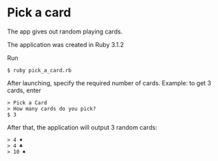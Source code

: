 # Pick a card

The app gives out random playing cards.

The application was created in Ruby 3.1.2

Run

```
$ ruby pick_a_card.rb
```

After launching, specify the required number of cards. Example: to get 3 cards, enter

```
> Pick a Card
> How many cards do you pick?
$ 3
```

After that, the application will output 3 random cards:

```
> 4 ♦
> 4 ♣
> 10 ♠
```
